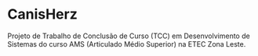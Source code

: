 # CanisHerz
Projeto de Trabalho de Conclusão de Curso (TCC) em Desenvolvimento de Sistemas do curso AMS (Articulado Médio Superior) na ETEC Zona Leste.
